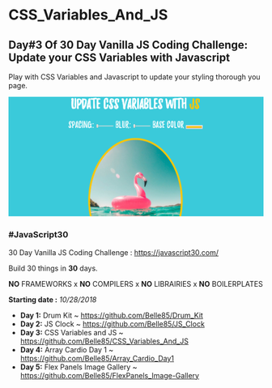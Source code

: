 # CSS_Variables_And_JS
## Day#3 Of 30 Day Vanilla JS Coding Challenge: Update your CSS Variables with Javascript

Play with CSS Variables and Javascript to update your styling thorough you page.

![Homepage Image](https://github.com/Belle85/CSS_Variables_And_JS/blob/master/assets/image/Homepage.PNG)

### **#JavaScript30**
30 Day Vanilla JS Coding Challenge : https://javascript30.com/

Build 30 things in **30** days. 

**NO** FRAMEWORKS x **NO** COMPILERS x **NO** LIBRAIRIES x **NO** BOILERPLATES

**Starting date :** *10/28/2018*

* **Day 1:** Drum Kit ~ https://github.com/Belle85/Drum_Kit
* **Day 2:** JS Clock ~ https://github.com/Belle85/JS_Clock
* **Day 3:** CSS Variables and JS ~ https://github.com/Belle85/CSS_Variables_And_JS
* **Day 4:** Array Cardio Day 1 ~ https://github.com/Belle85/Array_Cardio_Day1 
* **Day 5:** Flex Panels Image Gallery ~ https://github.com/Belle85/FlexPanels_Image-Gallery


